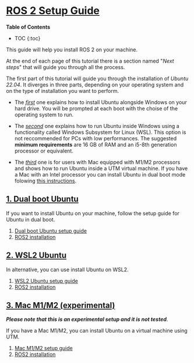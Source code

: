 # [ROS 2 Setup Guide](#ros-2-setup-guide)

__Table of Contents__
* TOC
{:toc}

This guide will help you install ROS 2 on your machine. 

At the end of each page of this tutorial there is a section named "_Next steps_" that will guide you through all the process.

The first part of this tutorial will guide you through the installation of _Ubuntu 22.04_. It diverges in three parts, depending on your operating system and on the type of installation you want to perform.

- The [_first_](#1-dual-boot-ubuntu) one explains how to install Ubuntu alongside Windows on your hard drive. You will be prompted at each boot with the choise of the operating system to run.

- The [_second_](#2-wsl2-ubuntu) one explains how to run Ubuntu inside Windows using a functionality called Windows Subsystem for Linux (WSL). This option is not reccommended for PCs with low performances. The suggested __minimum requirements__ are 16 GB of RAM and an i5-8th generation processor or equivalent.

- The [_third_](#3-mac-m1m2-experimental) one is for users with Mac equipped with M1/M2 processors and shows how to run Ubuntu inside a UTM virtual machine. If you have a Mac with an Intel processor you can install Ubuntu in dual boot mode folowing [this instructions](https://www.youtube.com/watch?v=KIgxEEzT9ek&ab_channel=KskRoyal).

## [1. Dual boot Ubuntu](#1-dual-boot-ubuntu)

If you want to install Ubuntu on your machine, follow the setup guide for Ubuntu in dual boot.

1. [Dual boot Ubuntu setup guide](./dual_boot/dual_boot_guide.md)
1. [ROS2 installation](./dual_boot/ros2_installation.md)

## [2. WSL2 Ubuntu](#2-wsl2-ubuntu)

In alternative, you can use install Ubuntu on WSL2.

1. [WSL2 Ubuntu setup guide](./wsl2/wsl2_setup_guide.md)
1. [ROS2 installation](./wsl2/ros2_installation.md)

## [3. Mac M1/M2 (experimental)](#3-mac-m1m2-experimental)

***Please note that this is an experimental setup and it is not tested***.

If you have a Mac M1/M2, you can install Ubuntu on a virtual machine using UTM.

1. [Mac M1/M2 setup guide](./mac_m1/setup_guide.md)
1. [ROS2 installation](./mac_m1/ros2_installation.md)
